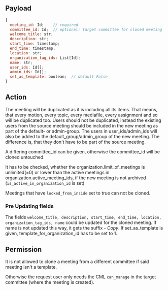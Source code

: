 ## Payload

```js
{
  meeting_id: Id;    // required
  committee_id: Id;  // optional: target committee for cloned meeting
  welcome_title: str;
  description: str;
  start_time: timestamp;
  end_time: timestamp;
  location: str;
  organization_tag_ids: List[Id];
  name: str;
  user_ids: Id[];
  admin_ids: Id[];
  set_as_template: boolean;  // default False
}
```

## Action

The meeting will be duplicated as it is including all its items. That means, that every motion, every topic, every mediafile, every assignment and so will be duplicated too. Users should not be duplicated, instead the existing users from the source meeting should be included in the new meeting as part of the default- or admin-group.
The users in user_ids/admin_ids will also be added to the default_group/admin_group of the new meeting. The difference is, that they don't have to be part of the source meeting.

A differing committee_id can be given, otherwise the committee_id
will be cloned untouched. 

It has to be checked, whether the organization.limit_of_meetings is unlimited(=0) or lower than the active meetings in organization.active_meeting_ids, if the new meeting is not archived (`is_active_in_organization_id` is set)

Meetings that have `locked_from_inside` set to true can not be cloned.

### Pre Updating fields

The fields `welcome_title, description, start_time, end_time, location, organization_tag_ids, name` could be updated for the 
cloned meeting. If name is not updated this way, it gets the suffix _- Copy_.
If set_as_template is given, template_for_organization_id has to be set to 1.

## Permission

It is not allowed to clone a meeting from a different committee if said meeting isn't a template.

Otherwise the request user only needs the CML `can_manage` in the target committee (where the meeting is created).

